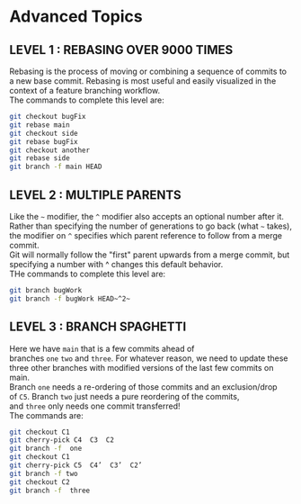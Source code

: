 # Advanced Topics

## LEVEL 1 : REBASING OVER 9000 TIMES
Rebasing is the process of moving or combining a sequence of commits to a new base commit. Rebasing is most useful and easily visualized in the context of a feature branching workflow. <br />
The commands to complete this level are:
```sh
git checkout bugFix
git rebase main
git checkout side 
git rebase bugFix
git checkout another
git rebase side
git branch -f main HEAD
```


## LEVEL 2 : MULTIPLE PARENTS
Like the `~` modifier, the `^` modifier also accepts an optional number after it.<br />
Rather than specifying the number of generations to go back (what `~` takes), the modifier on `^` specifies which parent reference to follow from a merge commit.<br />
Git will normally follow the "first" parent upwards from a merge commit, but specifying a number with ^ changes this default behavior.<br />
THe commands to complete this level are:
```sh
git branch bugWork
git branch -f bugWork HEAD~^2~
```

## LEVEL 3 : BRANCH SPAGHETTI
Here we have `main` that is a few commits ahead of branches `one` `two` and `three`. For whatever reason, we need to update these three other branches with modified versions of the last few commits on main.<br />
Branch `one` needs a re-ordering of those commits and an exclusion/drop of `C5`. Branch `two` just needs a pure reordering of the commits, and `three` only needs one commit transferred!<br />
The commands are:
```sh
git checkout C1
git cherry-pick C4  C3  C2
git branch -f  one
git checkout C1
git cherry-pick C5  C4’  C3’  C2’
git branch -f two
git checkout C2
git branch -f  three
```


